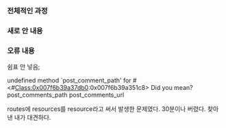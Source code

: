 ### 전체적인 과정

### 새로 안 내용

### 오류 내용

쉼표 안 넣음;

undefined method `post_comment_path' for #<#<Class:0x007f6b39a37db0>:0x007f6b39a351c8>
Did you mean?  post_comments_path
               post_comments_url
               
routes에 resources를 resource라고 써서 발생한 문제였다. 30분이나 버렸다. 찾아낸 내가 대견하다.